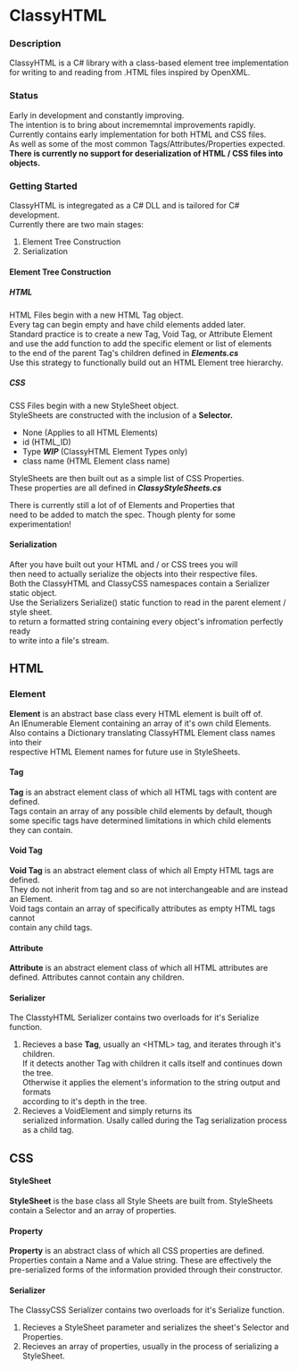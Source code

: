 # ClassyHTML
### Description
ClassyHTML is a C# library with a class-based element tree implementation  
for writing to and reading from .HTML files inspired by OpenXML.

### Status
Early in development and constantly improving.  
The intention is to bring about incrememntal improvements rapidly.  
Currently contains early implementation for both HTML and CSS files.  
As well as some of the most common Tags/Attributes/Properties expected.   
**There is currently no support for deserialization of HTML / CSS files into objects.**

### Getting Started
ClassyHTML is integregated as a C# DLL and is tailored for C# development.  
Currently there are two main stages:
1. Element Tree Construction
2. Serialization
   
#### Element Tree Construction
##### HTML
HTML Files begin with a new HTML Tag object.  
Every tag can begin empty and have child elements added later.  
Standard practice is to create a new Tag, Void Tag, or Attribute Element  
and use the add function to add the specific element or list of elements  
to the end of the parent Tag's children defined in ***Elements.cs***  
Use this strategy to functionally build out an HTML Element tree hierarchy.  

##### CSS
CSS Files begin with a new StyleSheet object.  
StyleSheets are constructed with the inclusion of a **Selector.**  
* None (Applies to all HTML Elements)
* id (HTML_ID)
* Type ***WIP*** (ClassyHTML Element Types only)
* class name (HTML Element class name)

StyleSheets are then built out as a simple list of CSS Properties.  
These properties are all defined in ***ClassyStyleSheets.cs***

There is currently still a lot of of Elements and Properties that  
need to be added to match the spec. Though plenty for some experimentation!

#### Serialization
After you have built out your HTML and / or CSS trees you will  
then need to actually serialize the objects into their respective files.  
Both the ClassyHTML and ClassyCSS namespaces contain a Serializer static object.  
Use the Serializers Serialize() static function to read in the parent element / style sheet.  
to return a formatted string containing every object's infromation perfectly ready  
to write into a file's stream.

## HTML
### Element
**Element** is an abstract base class every HTML element is built off of.  
An IEnumerable Element containing an array of it's own child Elements.  
Also contains a Dictionary translating ClassyHTML Element class names into their  
respective HTML Element names for future use in StyleSheets.

#### Tag
**Tag** is an abstract element class of which all HTML tags with content are defined.  
Tags contain an array of any possible child elements by default, though  
some specific tags have determined limitations in which child elements  
they can contain.
#### Void Tag
**Void Tag** is an abstract element class of which all Empty HTML tags are defined.  
They do not inherit from tag and so are not interchangeable and are instead an Element.  
Void tags contain an array of specifically attributes as empty HTML tags cannot  
contain any child tags.
#### Attribute
**Attribute** is an abstract element class of which all HTML attributes are defined.
Attributes cannot contain any children.
#### Serializer
The ClasstyHTML Serializer contains two overloads for it's Serialize function.  
1. Recieves a base **Tag**, usually an \<HTML\> tag, and iterates through it's children.  
If it detects another Tag with children it calls itself and continues down the tree.  
Otherwise it applies the element's information to the string output and formats  
according to it's depth in the tree.
2. Recieves a VoidElement and simply returns its  
serialized information. Usally called during the Tag serialization process  
as a child tag.

## CSS
#### StyleSheet
**StyleSheet** is the base class all Style Sheets are built from.
StyleSheets contain a Selector and an array of properties.

#### Property
**Property** is an abstract class of which all CSS properties are defined.  
Properties contain a Name and a Value string. These are effectively the  
pre-serialized forms of the information provided through their constructor.

#### Serializer
The ClassyCSS Serializer contains two overloads for it's Serialize function.
1. Recieves a StyleSheet parameter and serializes the sheet's Selector and Properties.
2. Recieves an array of properties, usually in the process of serializing a StyleSheet.
